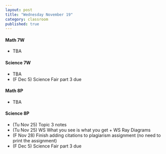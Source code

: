 ```yaml
---
layout: post
title: "Wednesday November 19"
category: classroom
published: true
---
```

#### Math 7W
* TBA

#### Science 7W
* TBA
* (F Dec 5) Science Fair part 3 due

#### Math 8P
* TBA

#### Science 8P
* (Tu Nov 25) Topic 3 notes
* (Tu Nov 25) WS What you see is what you get + WS Ray Diagrams
* (F Nov 28) Finish adding citations to plagiarism assignment (no need to print the assignment)
* (F Dec 5) Science Fair part 3 due
